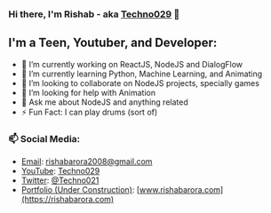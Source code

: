 ### Hi there, I'm Rishab - aka [Techno029](https://rishabarora.com) 👋

## I'm a Teen, Youtuber, and Developer:
- 🔭 I’m currently working on ReactJS, NodeJS and DialogFlow
- 🌱 I’m currently learning Python, Machine Learning, and Animating
- 👬 I’m looking to collaborate on NodeJS projects, specially games
- 🤔 I’m looking for help with Animation
- 💬 Ask me about NodeJS and anything related
- ⚡ Fun Fact: I can play drums (sort of)

### 📫 Social Media: 
- [Email](./images/email.png): [rishabarora2008@gmail.com](rishabarora2008@gmail.com)
- [YouTube](./images/youtube.png): [Techno029](https://www.youtube.com/channel/UCjo4sZ-G8ExZpGATmUrKKkA)
- [Twitter](./images/twitter.png): [@Techno021](https://www.twitter.com/Techno021)
- [Portfolio (Under Construction)](./images/website.png): [www.rishabarora.com](https://rishabarora.com)
